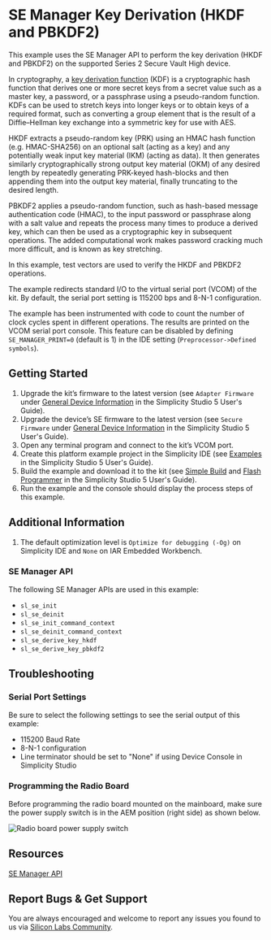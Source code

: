 # SE Manager Key Derivation (HKDF and PBKDF2)

This example uses the SE Manager API to perform the key derivation (HKDF and PBKDF2) on the supported Series 2 Secure Vault High device.

In cryptography, a [key derivation function](https://en.wikipedia.org/wiki/Key_derivation_function) (KDF) is a cryptographic hash function that derives one or more secret keys from a secret value such as a master key, a password, or a passphrase using a pseudo-random function. KDFs can be used to stretch keys into longer keys or to obtain keys of a required format, such as converting a group element that is the result of a Diffie–Hellman key exchange into a symmetric key for use with AES.

HKDF extracts a pseudo-random key (PRK) using an HMAC hash function (e.g. HMAC-SHA256) on an optional salt (acting as a key) and any potentially weak input key material (IKM) (acting as data). It then generates similarly cryptographically strong output key material (OKM) of any desired length by repeatedly generating PRK-keyed hash-blocks and then appending them into the output key material, finally truncating to the desired length.

PBKDF2 applies a pseudo-random function, such as hash-based message authentication code (HMAC), to the input password or passphrase along with a salt value and repeats the process many times to produce a derived key, which can then be used as a cryptographic key in subsequent operations. The added computational work makes password cracking much more difficult, and is known as key stretching.

In this example, test vectors are used to verify the HKDF and PBKDF2 operations.

The example redirects standard I/O to the virtual serial port (VCOM) of the kit. By default, the serial port setting is 115200 bps and 8-N-1 configuration.

The example has been instrumented with code to count the number of clock cycles spent in different operations. The results are printed on the VCOM serial port console. This feature can be disabled by defining `SE_MANAGER_PRINT=0` (default is 1) in the IDE setting (`Preprocessor->Defined symbols`).

## Getting Started

1. Upgrade the kit’s firmware to the latest version (see `Adapter Firmware` under [General Device Information](https://docs.silabs.com/simplicity-studio-5-users-guide/latest/ss-5-users-guide-about-the-launcher/welcome-and-device-tabs#general-device-information) in the Simplicity Studio 5 User's Guide).
2. Upgrade the device’s SE firmware to the latest version (see `Secure Firmware` under [General Device Information](https://docs.silabs.com/simplicity-studio-5-users-guide/latest/ss-5-users-guide-about-the-launcher/welcome-and-device-tabs#general-device-information) in the Simplicity Studio 5 User's Guide).
3. Open any terminal program and connect to the kit’s VCOM port.
4. Create this platform example project in the Simplicity IDE (see [Examples](https://docs.silabs.com/simplicity-studio-5-users-guide/latest/ss-5-users-guide-getting-started/start-a-project#examples) in the Simplicity Studio 5 User's Guide).
5. Build the example and download it to the kit (see [Simple Build](https://docs.silabs.com/simplicity-studio-5-users-guide/latest/ss-5-users-guide-building-and-flashing/building#simple-build) and [Flash Programmer](https://docs.silabs.com/simplicity-studio-5-users-guide/latest/ss-5-users-guide-building-and-flashing/flashing#flash-programmer) in the Simplicity Studio 5 User's Guide).
6. Run the example and the console should display the process steps of this example.

## Additional Information

1. The default optimization level is `Optimize for debugging (-Og)` on Simplicity IDE and `None` on IAR Embedded Workbench.

### SE Manager API

The following SE Manager APIs are used in this example:

* `sl_se_init`
* `sl_se_deinit`
* `sl_se_init_command_context`
* `sl_se_deinit_command_context`
* `sl_se_derive_key_hkdf`
* `sl_se_derive_key_pbkdf2`

## Troubleshooting

### Serial Port Settings

Be sure to select the following settings to see the serial output of this example:

* 115200 Baud Rate 
* 8-N-1 configuration
* Line terminator should be set to "None" if using Device Console in Simplicity Studio

### Programming the Radio Board

Before programming the radio board mounted on the mainboard, make sure the power supply switch is in the AEM position (right side) as shown below.

![Radio board power supply switch](image/readme_img0.png)

## Resources

[SE Manager API](https://docs.silabs.com/gecko-platform/latest/service/api/group-sl-se-manager)

## Report Bugs & Get Support

You are always encouraged and welcome to report any issues you found to us via [Silicon Labs Community](https://community.silabs.com/).